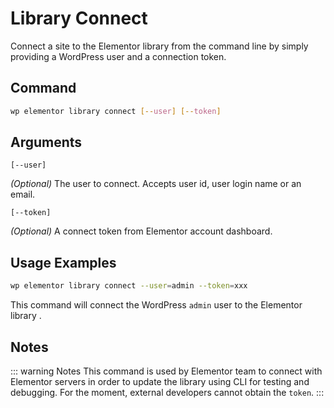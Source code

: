# Library Connect

<Badge type="tip" vertical="top" text="Elementor Core" /> <Badge type="warning" vertical="top" text="Advanced" />

Connect a site to the Elementor library from the command line by simply providing a WordPress user and a connection token.

## Command

```bash
wp elementor library connect [--user] [--token]
```

## Arguments

`[--user]`

_(Optional)_ The user to connect. Accepts user id, user login name or an email.

`[--token]`

_(Optional)_ A connect token from Elementor account dashboard.

## Usage Examples

```bash
wp elementor library connect --user=admin --token=xxx
```

This command will connect the WordPress `admin` user to the Elementor library .

## Notes

::: warning Notes
This command is used by Elementor team to connect with Elementor servers in order to update the library using CLI for testing and debugging. For the moment, external developers cannot obtain the `token`.
:::
